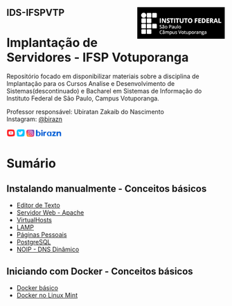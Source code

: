 ## IDS-IFSPVTP <img align="right" src="img/vtp_ifsp-pb.png" width="40%">
# Implantação de Servidores - IFSP Votuporanga

Repositório focado em disponibilizar materiais sobre a disciplina de Implantação para os Cursos Analise e Desenvolvimento de Sistemas(descontinuado) e Bacharel em Sistemas de Informação do Instituto Federal de São Paulo, Campus Votuporanga.

Professor responsável: Ubiratan Zakaib do Nascimento
<br>Instagram: [@birazn](https://www.instagram.com/birazn)

<img src="img/birazn-social.png" width="25%" />

<br>

# Sumário

## Instalando manualmente - Conceitos básicos
* [Editor de Texto](https://github.com/birazn/IDS-IFSPVTP/blob/master/Aulas/01-Editor_Texto.md)
* [Servidor Web - Apache](https://github.com/birazn/IDS-IFSPVTP/blob/master/Aulas/02-ServidorWeb.md)
* [VirtualHosts](https://github.com/birazn/IDS-IFSPVTP/blob/master/Aulas/03-VirtualHosts.md)
* [LAMP](https://github.com/birazn/IDS-IFSPVTP/blob/master/Aulas/04-LAMP.md)
* [Páginas Pessoais](https://github.com/birazn/IDS-IFSPVTP/blob/master/Aulas/05-Paginas_Pessoais.md)
* [PostgreSQL](https://github.com/birazn/IDS-IFSPVTP/blob/master/Aulas/06-PostgreSQL.md)
* [NOIP - DNS Dinâmico](https://github.com/birazn/IDS-IFSPVTP/blob/master/Aulas/07-DNS_Dinâmico_NOIP.md)

## Iniciando com Docker - Conceitos básicos
* [Docker básico](https://github.com/birazn/IDS-IFSPVTP/blob/master/Aulas/08-Iniciando_com_Docker.md)
* [Docker no Linux Mint](https://github.com/birazn/IDS-IFSPVTP/blob/master/Aulas/09-Docker_LinuxMint_21.md)